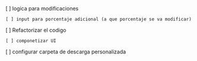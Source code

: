 [ ] logica para modificaciones

    [ ] input para porcentaje adicional (a que porcentaje se va modificar)

[ ] Refactorizar el codigo

    [ ] componetizar UI

[ ] configurar carpeta de descarga personalizada